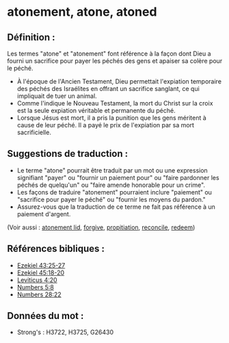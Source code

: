 # atonement, atone, atoned

## Définition :

Les termes "atone" et "atonement" font référence à la façon dont Dieu a fourni un sacrifice pour payer les péchés des gens et apaiser sa colère pour le péché.

* À l'époque de l'Ancien Testament, Dieu permettait l'expiation temporaire des péchés des Israélites en offrant un sacrifice sanglant, ce qui impliquait de tuer un animal.
* Comme l'indique le Nouveau Testament, la mort du Christ sur la croix est la seule expiation véritable et permanente du péché.
* Lorsque Jésus est mort, il a pris la punition que les gens méritent à cause de leur péché. Il a payé le prix de l'expiation par sa mort sacrificielle.

## Suggestions de traduction :

* Le terme "atone" pourrait être traduit par un mot ou une expression signifiant "payer" ou "fournir un paiement pour" ou "faire pardonner les péchés de quelqu'un" ou "faire amende honorable pour un crime".
* Les façons de traduire "atonement" pourraient inclure "paiement" ou "sacrifice pour payer le péché" ou "fournir les moyens du pardon."
* Assurez-vous que la traduction de ce terme ne fait pas référence à un paiement d'argent.

(Voir aussi : [atonement lid](../kt/atonementlid.md), [forgive](../kt/forgive.md), [propitiation](../kt/propitiation.md), [reconcile](../kt/reconcile.md), [redeem](../kt/redeem.md))

## Références bibliques :

* [Ezekiel 43:25-27](rc://en/tn/help/ezk/43/25)
* [Ezekiel 45:18-20](rc://en/tn/help/ezk/45/18)
* [Leviticus 4:20](rc://en/tn/help/lev/04/20)
* [Numbers 5:8](rc://en/tn/help/num/05/08)
* [Numbers 28:22](rc://en/tn/help/num/28/22)

## Données du mot :

* Strong's : H3722, H3725, G26430
